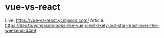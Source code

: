 # vue-vs-react

Live: https://vue-vs-react.ycmjason.com/
Article: https://dev.to/ycmjason/looks-like-vuejs-will-likely-out-star-react-over-the-weekend-44e9
